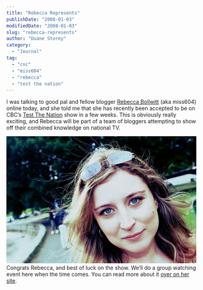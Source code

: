 ```yaml
---
title: "Rebecca Represents"
publishDate: "2008-01-03"
modifiedDate: "2008-01-03"
slug: "rebecca-represents"
author: "Duane Storey"
category:
  - "Journal"
tag:
  - "cnc"
  - "miss604"
  - "rebecca"
  - "test the nation"
---
```


I was talking to good pal and fellow blogger [Rebecca Bollwitt](http://miss604.com) (aka miss604) online today, and she told me that she has recently been accepted to be on CBC’s [Test The Nation](http://www.cbc.ca/testthenation/) show in a few weeks. This is obviously really exciting, and Rebecca will be part of a team of bloggers attempting to show off their combined knowledge on national TV.

  
[![](_images/rebecca-represents-1.jpg)](http://flickr.com/photos/duanestorey/618242579/)  
Congrats Rebecca, and best of luck on the show. We’ll do a group watching event here when the time comes. You can read more about it [over on her site](http://www.miss604.com/2008/01/toronto-is-giving-me-an-iq-test.html).